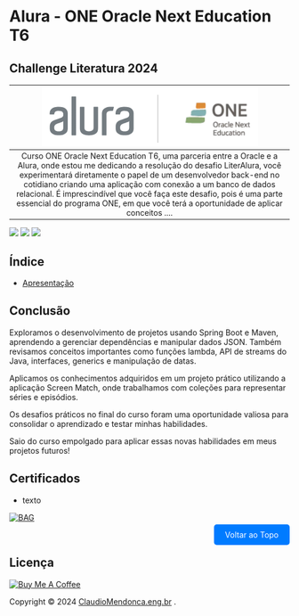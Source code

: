 # Alura - ONE Oracle Next Education T6
##  Challenge Literatura 2024
| ![Alura - ONE Oracle Next Education T6](/docs/src/img/logo_alura_one.png) |
|:---:|
| Curso ONE Oracle Next Education T6, uma parceria entre a Oracle e a Alura, onde estou me dedicando a resolução do desafio LiterAlura, você experimentará diretamente o papel de um desenvolvedor back-end no cotidiano criando uma aplicação com conexão a um banco de dados relacional. É imprescindível que você faça este desafio, pois é uma parte essencial do programa ONE, em que você terá a oportunidade de aplicar conceitos ....|

<a href="https://spring.io/"><img height="35" src="https://img.shields.io/badge/Spring-008000?style=for-the-badge&logo=spring&logoColor=white"></a>
<a href="https://docs.oracle.com/en/java/javase/20/"><img height= "35" src= "https://img.shields.io/badge/Java-ED8B00?style=for-the-badge&logo=openjdk&logoColor=white"></a>
<a href="https://www.postgresql.org/"><img height="35" src="https://img.shields.io/badge/PostgreSQL-316192?style=for-the-badge&logo=postgresql&logoColor=white"></a>


## Índice
<a id="topo"></a>

- [Apresentação](#apresentacao)



## <a name="conclusao"> Conclusão </a>

Exploramos o desenvolvimento de projetos usando Spring Boot e Maven, aprendendo a gerenciar dependências e manipular dados JSON. Também revisamos conceitos importantes como funções lambda, API de streams do Java, interfaces, generics e manipulação de datas.

Aplicamos os conhecimentos adquiridos em um projeto prático utilizando a aplicação Screen Match, onde trabalhamos com coleções para representar séries e episódios.

Os desafios práticos no final do curso foram uma oportunidade valiosa para consolidar o aprendizado e testar minhas habilidades.

Saio do curso empolgado para aplicar essas novas habilidades em meus projetos futuros!

## <a name="certificados"></a>Certificados

- texto

[![BAG](docs/src/img/bag.png)](https://cursos.alura.com.br)



<p align="right">
  <a href="#topo" style="text-decoration: none; background-color: #007bff; color: white; padding: 10px 20px; border-radius: 5px;">Voltar ao Topo</a>
</p>

## <a name="licenca"> Licença </a>

<a href="https://www.buymeacoffee.com/claudiomendonca" target="_blank"><img src="https://cdn.buymeacoffee.com/buttons/v2/default-yellow.png" alt="Buy Me A Coffee" style="height: 60px !important;width: 217px !important;" ></a>

Copyright © 2024 <a href="https://www.claudiomendonca.eng.br" target="_blank">ClaudioMendonca.eng.br</a> . 